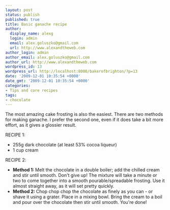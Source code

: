 ```yaml
---
layout: post
status: publish
published: true
title: Basic ganache recipe
author:
  display_name: alexg
  login: admin
  email: alex.goluszko@gmail.com
  url: http://www.alexandtheweb.com
author_login: admin
author_email: alex.goluszko@gmail.com
author_url: http://www.alexandtheweb.com
wordpress_id: 13
wordpress_url: http://localhost:8000/bakerofbrighton/?p=13
date: '2009-12-01 10:35:54 +0000'
date_gmt: '2009-12-01 10:35:54 +0000'
categories:
- Tips and core recipes
tags:
- chocolate
---
```

<p>The most amazing cake frosting is also the easiest. There are two methods for making ganache. I prefer the second one, even if it does take a bit more effort, as it gives a glossier result. </p>
<p>RECIPE 1:</p>
<ul>
<li>255g dark chocolate (at least 53% cocoa liqueur)</li>
<li>1 cup cream</li>
</ul>
<p>RECIPE 2:</p>
<ul>
<li><strong>Method 1: </strong>Melt the chocolate in a double boiler; add the chilled cream and stir until smooth. Don't give up! The mixture will take a minute or two to come together into a smooth pourable/spreadable frosting. Use it almost straight away, as it will set pretty quickly.</li>
<li><strong>Method 2: </strong>Chop chop chop the chocolate as finely as you can - or shave it using a grater. Place in a mixing bowl. Bring the cream to a boil and pour over the chocolate then stir until smooth. You're done!</li>
</ul>
